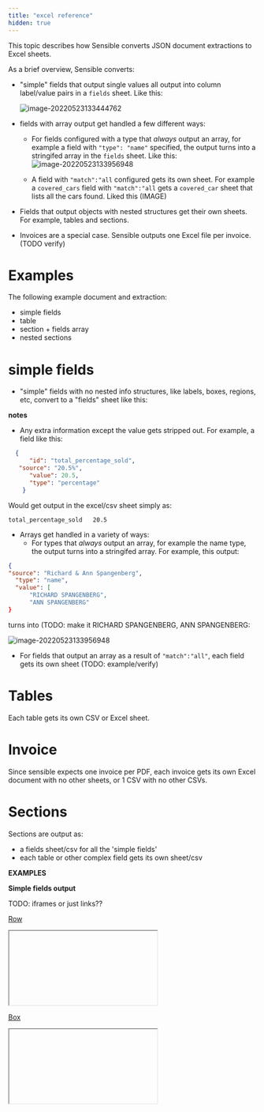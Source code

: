 ```yaml
---
title: "excel reference"
hidden: true
---
```


This topic describes how Sensible converts JSON document extractions to Excel sheets.



As a brief overview, Sensible converts:

- "simple" fields that output single values all output into column label/value pairs in a `fields` sheet. Like this:

  ![image-20220523133444762](C:\Users\franc\AppData\Roaming\Typora\typora-user-images\image-20220523133444762.png)

- fields with array output get handled a few different ways:

  - For fields configured with a  type that *always* output an array, for example a field with `"type": "name"` specified, the output turns into a stringifed array in the `fields` sheet. Like this:
    ![image-20220523133956948](C:\Users\franc\AppData\Roaming\Typora\typora-user-images\image-20220523133956948.png)

  - A field with `"match":"all` configured gets its own sheet. For example a `covered_cars`  field with  `"match":"all`  gets a `covered_car` sheet that lists all the cars found. Liked this (IMAGE)
  
- Fields that output objects with nested structures get their own sheets. For example, tables and sections. 

- Invoices are a special case. Sensible outputs one Excel file per invoice. (TODO verify)

Examples
====

The following example document and extraction:



- simple fields
- table
- section + fields array
- nested sections








simple fields
====


- "simple" fields with no nested info structures, like labels, boxes, regions, etc, convert to a "fields" sheet like this:



**notes**

- Any extra information except the value gets stripped out.  For example, a field like this:

``` json
  {
      "id": "total_percentage_sold",
   "source": "20.5%",
      "value": 20.5,
      "type": "percentage"
    }
```

Would get output in the excel/csv sheet simply as:

```csv
total_percentage_sold	20.5
```



- Arrays get handled in a variety of ways:
  - For types that *always* output an array, for example the name type, the output turns into a stringifed array.  For example, this output:



```json
{
"source": "Richard & Ann Spangenberg",
  "type": "name",
  "value": [
      "RICHARD SPANGENBERG",
      "ANN SPANGENBERG"
}

```

turns into (TODO: make it RICHARD SPANGENBERG, ANN SPANGENBERG:

![image-20220523133956948](C:\Users\franc\AppData\Roaming\Typora\typora-user-images\image-20220523133956948.png)

- For fields that output an array as a result of `"match":"all"`, each field gets its own sheet (TODO: example/verify)

Tables 
===

Each table gets its own CSV or Excel sheet.

Invoice
====

Since sensible expects one invoice per PDF, each invoice gets its own Excel document with no other sheets, or 1 CSV with no other CSVs.

Sections
===

Sections are output as:

- a fields sheet/csv for all the 'simple fields'
- each table or other complex field gets its own sheet/csv

**EXAMPLES**

**Simple fields output**

TODO: iframes or just links?? 

[Row](docs:row)

<iframe here>

</iframe>

[Box](docs:box)

<iframe here>
